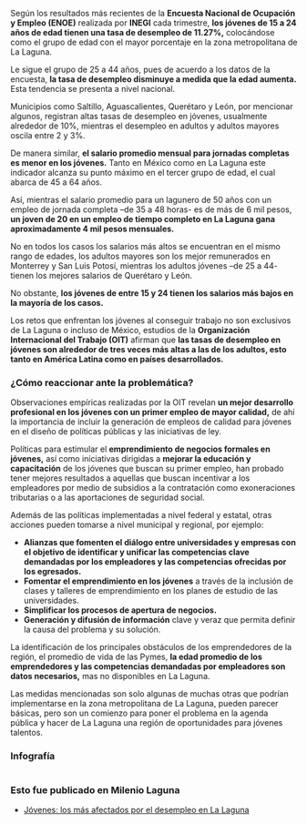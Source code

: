 
Según los resultados más recientes de la **Encuesta Nacional de Ocupación y Empleo (ENOE)** realizada por **INEGI** cada trimestre, **los jóvenes de 15 a 24 años de edad tienen una tasa de desempleo de 11.27%,** colocándose como el grupo de edad con el mayor porcentaje en la zona metropolitana de La Laguna.

Le sigue el grupo de 25 a 44 años, pues de acuerdo a los datos de la encuesta, **la tasa de desempleo disminuye a medida que la edad aumenta.** Esta tendencia se presenta a nivel nacional.

Municipios como Saltillo, Aguascalientes, Querétaro y León, por mencionar algunos, registran altas tasas de desempleo en jóvenes, usualmente alrededor de 10%, mientras el desempleo en adultos y adultos mayores oscila entre 2 y 3%.

De manera similar, **el salario promedio mensual para jornadas completas es menor en los jóvenes.** Tanto en México como en La Laguna este indicador alcanza su punto máximo en el tercer grupo de edad, el cual abarca de 45 a 64 años.

Así, mientras el salario promedio para un lagunero de 50 años con un empleo de jornada completa –de 35 a 48 horas- es de más de 6 mil pesos, **un joven de 20 en un empleo de tiempo completo en La Laguna gana aproximadamente 4 mil pesos mensuales.**

No en todos los casos los salarios más altos se encuentran en el mismo rango de edades, los adultos mayores son los mejor remunerados en Monterrey y San Luis Potosí, mientras los adultos jóvenes –de 25 a 44- tienen los mejores salarios de Querétaro y León.

No obstante, **los jóvenes de entre 15 y 24 tienen los salarios más bajos en la mayoría de los casos.**

Los retos que enfrentan los jóvenes al conseguir trabajo no son exclusivos de La Laguna o incluso de México, estudios de la **Organización Internacional del Trabajo (OIT)** afirman que **las tasas de desempleo en jóvenes son alrededor de tres veces más altas a las de los adultos, esto tanto en América Latina como en países desarrollados.**

### ¿Cómo reaccionar ante la problemática?

Observaciones empíricas realizadas por la OIT revelan **un mejor desarrollo profesional en los jóvenes con un primer empleo de mayor calidad,** de ahí la importancia de incluir la generación de empleos de calidad para jóvenes en el diseño de políticas públicas y las iniciativas de ley.

Políticas para estimular el **emprendimiento de negocios formales en jóvenes,** así como iniciativas dirigidas a **mejorar la educación y capacitación** de los jóvenes que buscan su primer empleo, han probado tener mejores resultados a aquellas que buscan incentivar a los empleadores por medio de subsidios a la contratación como exoneraciones tributarias o a las aportaciones de seguridad social.

Además de las políticas implementadas a nivel federal y estatal, otras acciones pueden tomarse a nivel municipal y regional, por ejemplo:

* **Alianzas que fomenten el diálogo entre universidades y empresas con el objetivo de identificar y unificar las competencias clave demandadas por los empleadores y las competencias ofrecidas por los egresados.**
* **Fomentar el emprendimiento en los jóvenes** a través de la inclusión de clases y talleres de emprendimiento en los planes de estudio de las universidades.
* **Simplificar los procesos de apertura de negocios.**
* **Generación y difusión de información** clave y veraz que permita definir la causa del problema y su solución.

La identificación de los principales obstáculos de los emprendedores de la región, el promedio de vida de las Pymes, **la edad promedio de los emprendedores y las competencias demandadas por empleadores son datos necesarios,** mas no disponibles en La Laguna.

Las medidas mencionadas son solo algunas de muchas otras que podrían implementarse en la zona metropolitana de La Laguna, pueden parecer básicas, pero son un comienzo para poner el problema en la agenda pública y hacer de La Laguna una región de oportunidades para jóvenes talentos.

### Infografía

<img class="img-responsive" src="jovenes-los-mas-afectados-por-el-desempleo-en-la-laguna/desempleo-jovenes-en-la-laguna.jpg" alt="">

### Esto fue publicado en Milenio Laguna

* [Jóvenes: los más afectados por el desempleo en La Laguna](http://www.milenio.com/negocios/desempleo_jovenes_en_La_Laguna-desempleo_jovenes_en_Torreon_0_654534591.html)
